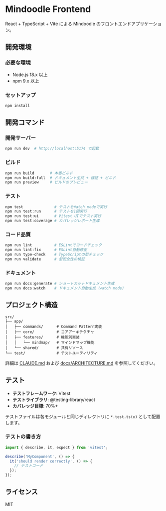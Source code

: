 # Mindoodle Frontend

React + TypeScript + Vite による Mindoodle のフロントエンドアプリケーション。

## 開発環境

### 必要な環境
- Node.js 18.x 以上
- npm 9.x 以上

### セットアップ
```bash
npm install
```

## 開発コマンド

### 開発サーバー
```bash
npm run dev  # http://localhost:5174 で起動
```

### ビルド
```bash
npm run build       # 本番ビルド
npm run build:full  # ドキュメント生成 + 検証 + ビルド
npm run preview     # ビルドのプレビュー
```

### テスト
```bash
npm test              # テストをWatch modeで実行
npm run test:run      # テストを1回実行
npm run test:ui       # Vitest UIでテスト実行
npm run test:coverage # カバレッジレポート生成
```

### コード品質
```bash
npm run lint          # ESLintでコードチェック
npm run lint:fix      # ESLint自動修正
npm run type-check    # TypeScriptの型チェック
npm run validate      # 型安全性の検証
```

### ドキュメント
```bash
npm run docs:generate # ショートカットドキュメント生成
npm run docs:watch    # ドキュメント自動生成（watch mode）
```

## プロジェクト構造

```
src/
├── app/
│   ├── commands/      # Command Pattern実装
│   ├── core/          # コアアーキテクチャ
│   ├── features/      # 機能別実装
│   │   └── mindmap/   # マインドマップ機能
│   └── shared/        # 共有リソース
└── test/              # テストユーティリティ
```

詳細は [CLAUDE.md](../CLAUDE.md) および [docs/ARCHITECTURE.md](../docs/ARCHITECTURE.md) を参照してください。

## テスト

- **テストフレームワーク**: Vitest
- **テストライブラリ**: @testing-library/react
- **カバレッジ目標**: 70%+

テストファイルは各モジュールと同じディレクトリに `*.test.ts(x)` として配置します。

### テストの書き方

```typescript
import { describe, it, expect } from 'vitest';

describe('MyComponent', () => {
  it('should render correctly', () => {
    // テストコード
  });
});
```

## ライセンス

MIT

